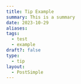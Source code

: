 ```yaml
---
title: Tip Example
summary: This is a summary
date: 2023-10-29
aliases: 
tags:
  - test
  - example
draft?: false
type:
  - tip
layout:
  - PostSimple
---
```



